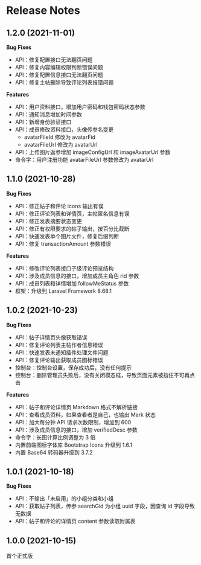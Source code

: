# Release Notes

## 1.2.0 (2021-11-01)

**Bug Fixes**

- API：修复配置接口无法翻页问题
- API：修复内容编辑权限判断错误问题
- API：修复配置信息接口无法翻页问题
- API：修复主帖删除导致评论列表报错问题

**Features**

- API：用户资料接口，增加用户密码和钱包密码状态参数
- API：通知消息增加时间参数
- API：新增身份验证接口
- API：成员修改资料接口，头像传参名变更
    - avatarFileId 修改为 avatarFid
    - avatarFileUrl 修改为 avatarUrl
- API：上传图片返参增加 imageConfigUrl 和 imageAvatarUrl 参数
- 命令字：用户注册功能 avatarFileUrl 参数修改为 avatarUrl

## 1.1.0 (2021-10-28)

**Bug Fixes**

- API：修正帖子和评论 icons 输出有误
- API：修正评论列表和详情页，主帖匿名信息有误
- API：修正发表摘要状态变更
- API：修正有权限要求的帖子输出，按百分比截断
- API：快速发表单个图片文件，修复后缀判断
- API：修复 transactionAmount 参数错误

**Features**

- API：修改评论列表接口子级评论预览结构
- API：涉及成员信息的接口，增加成员主角色 rid 参数
- API：成员列表和详情增加 followMeStatus 参数
- 框架：升级到 Laravel Framework 8.68.1

## 1.0.2 (2021-10-23)

**Bug Fixes**

- API：帖子详情页头像获取错误
- API：修复评论列表主帖作者信息错误
- API：快速发表未通知插件处理文件问题
- API：修复评论输出获取成员图标错误
- 控制台：控制台设置，保存成功后，没有任何提示
- 控制台：删除管理员失败后，没有关闭模态框，导致页面元素被挡住不可再点击

**Features**

- API：帖子和评论详情页 Markdown 格式不解析链接
- API：查看成员资料，如果查看者是自己，也输出 Mark 状态
- API：加大每分钟 API 请求次数限制，增加到 600
- API：涉及成员信息的接口，增加 verifiedDesc 参数
- 命令字：长图计算比例调整为 3 倍
- 内置前端图标字体库 Bootstrap Icons 升级到 1.6.1
- 内置 Base64 转码器升级到 3.7.2

## 1.0.1 (2021-10-18)

**Bug Fixes**

- API：不输出「未启用」的小组分类和小组
- API：获取帖子列表，传参 searchGid 为小组 uuid 字段，因查询 id 字段导致无数据
- API：帖子和评论的详情页 content 参数读取附属表

## 1.0.0 (2021-10-15)

首个正式版